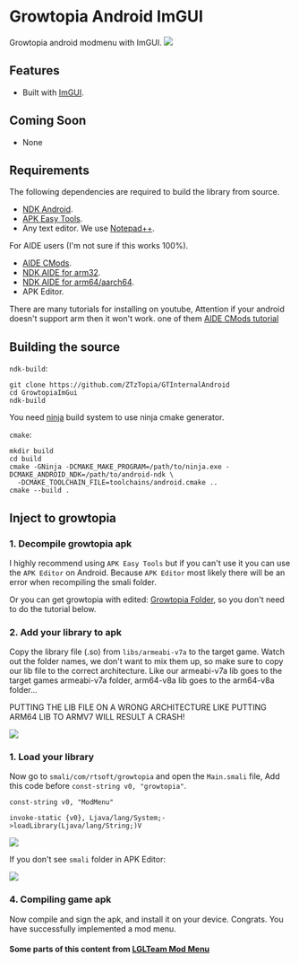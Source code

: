 # Growtopia Android ImGUI
Growtopia android modmenu with ImGUI.
![](https://cdn.discordapp.com/attachments/488978346072604682/896775860550533200/unknown.png)

## Features
- Built with [ImGUI](https://github.com/ocornut/imgui).

## Coming Soon
- None

## Requirements
The following dependencies are required to build the library from source.
- [NDK Android](https://developer.android.com/ndk).
- [APK Easy Tools](https://forum.xda-developers.com/android/software-hacking/tool-apk-easy-tool-v1-02-windows-gui-t3333960).
- Any text editor. We use [Notepad++](https://notepad-plus-plus.org/).

For AIDE users (I'm not sure if this works 100%).
- [AIDE CMods](https://secufiles.com/nE9J/AIDE_CMODs_3.2.200108.apk).
- [NDK AIDE for arm32](https://www.mediafire.com/file/62l4gcxqsqtxy20/ndk_arm.tar.gz/file).
- [NDK AIDE for arm64/aarch64](https://www.mediafire.com/file/w56tbt9pmqxzmpu/ndk_arm64.tar.gz/file).
- APK Editor.

There are many tutorials for installing on youtube, Attention if your android doesn't support arm then it won't work. one of them [AIDE CMods tutorial](https://youtu.be/VYvKEFHSgkg)

## Building the source
`ndk-build`:
```shell
git clone https://github.com/ZTzTopia/GTInternalAndroid
cd GrowtopiaImGui
ndk-build
```

You need [ninja](https://ninja-build.org/) build system to use ninja cmake generator.

`cmake`:
```shell
mkdir build
cd build
cmake -GNinja -DCMAKE_MAKE_PROGRAM=/path/to/ninja.exe -DCMAKE_ANDROID_NDK=/path/to/android-ndk \
  -DCMAKE_TOOLCHAIN_FILE=toolchains/android.cmake ..
cmake --build .
```

## Inject to growtopia
### 1. Decompile growtopia apk

I highly recommend using `APK Easy Tools` but if you can't use it you can use the `APK Editor` on Android. Because `APK Editor` most likely there will be an error when recompiling the smali folder.

Or you can get growtopia with edited: [Growtopia Folder](https://bit.ly/2ZanMBy), so you don't need to do the tutorial below. 

### 2. Add your library to apk

Copy the library file (.so) from `libs/armeabi-v7a` to the target game. Watch out the folder names, we don't want to mix them up, so make sure to copy our lib file to the correct architecture. Like our armeabi-v7a lib goes to the target games armeabi-v7a folder, arm64-v8a lib goes to the arm64-v8a folder...

PUTTING THE LIB FILE ON A WRONG ARCHITECTURE LIKE PUTTING ARM64 LIB TO ARMV7 WILL RESULT A CRASH!

![](https://i.imgur.com/oZq1Wq7.png)

### 1. Load your library

Now go to `smali/com/rtsoft/growtopia` and open the `Main.smali` file, Add this code before `const-string v0, "growtopia"`.
```smali
const-string v0, "ModMenu"

invoke-static {v0}, Ljava/lang/System;->loadLibrary(Ljava/lang/String;)V
```

![](https://cdn.discordapp.com/attachments/773831752271527946/896769601218691142/unknown.png)

If you don't see `smali` folder in APK Editor:

![](https://cdn.discordapp.com/attachments/773831752271527946/896772004651356240/unknown.png)

### 4. Compiling game apk
Now compile and sign the apk, and install it on your device. Congrats. You have successfully implemented a mod menu.

#### Some parts of this content from [LGLTeam Mod Menu](https://github.com/LGLTeam/Android-Mod-Menu)

